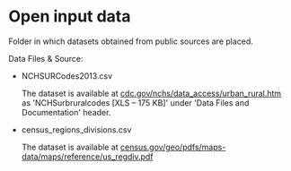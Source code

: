 # Open input data

Folder in which datasets obtained from public sources are placed.

Data Files & Source:

- NCHSURCodes2013.csv 
  
  The dataset is available at [cdc.gov/nchs/data_access/urban_rural.htm](https://www.cdc.gov/nchs/data_access/urban_rural.htm) as 'NCHSurbruralcodes [XLS – 175 KB]' under 'Data Files and Documentation' header.

- census_regions_divisions.csv 
  
  The dataset is available at [census.gov/geo/pdfs/maps-data/maps/reference/us_regdiv.pdf](https://www2.census.gov/geo/pdfs/maps-data/maps/reference/us_regdiv.pdf)
